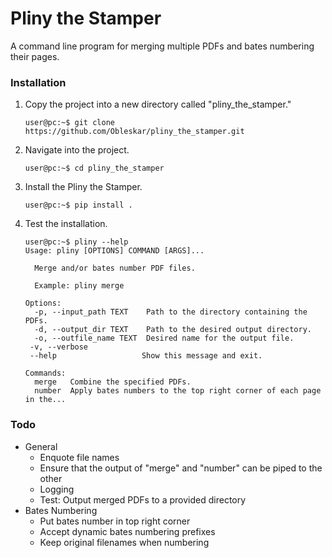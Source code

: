 # Pliny the Stamper
A command line program for merging multiple PDFs and bates numbering their pages.

### Installation
1. Copy the project into a new directory called "pliny_the_stamper."
    ```console
    user@pc:~$ git clone https://github.com/Obleskar/pliny_the_stamper.git
    ```      
2. Navigate into the project.
    ```console
    user@pc:~$ cd pliny_the_stamper
    ```
3. Install the Pliny the Stamper.
    ```console
    user@pc:~$ pip install .
    ```
4. Test the installation.
    ```console
    user@pc:~$ pliny --help
    Usage: pliny [OPTIONS] COMMAND [ARGS]...
     
      Merge and/or bates number PDF files.
    
      Example: pliny merge
    
    Options:
      -p, --input_path TEXT    Path to the directory containing the PDFs.
      -d, --output_dir TEXT    Path to the desired output directory.
      -o, --outfile_name TEXT  Desired name for the output file.
     -v, --verbose
     --help                   Show this message and exit.

    Commands:
      merge   Combine the specified PDFs.
      number  Apply bates numbers to the top right corner of each page in the...
    ```
### Todo
- General
    - Enquote file names
    - Ensure that the output of "merge" and "number" can be piped to the other
    - Logging
    - Test: Output merged PDFs to a provided directory
- Bates Numbering
    - Put bates number in top right corner
    - Accept dynamic bates numbering prefixes
    - Keep original filenames when numbering

